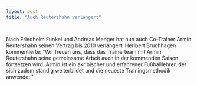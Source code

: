 ```yaml
---
layout: post
title: "Auch Reutershahn verlängert"

---
```


Nach Friedhelm Funkel und Andreas Menger hat nun auch Co-Trainer Armin Reutershahn seinen Vertrag bis 2010 verlängert. Heribert Bruchhagen kommentierte: "Wir freuen uns, dass das Trainerteam mit Armin Reutershahn seine gemeinsame Arbeit auch in der kommenden Saison fortsetzen wird. Armin ist ein akribischer und erfahrener Fußballlehrer, der sich zudem ständig weiterbildet und die neueste Trainingsmethodik anwendet."


